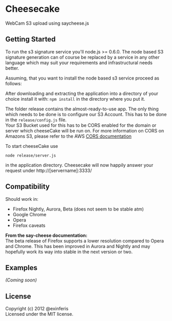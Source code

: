 # Cheesecake

WebCam S3 upload using saycheese.js

## Getting Started
To run the s3 signature service you'll node.js >= 0.6.0. The node based S3 signature generation can of course be replaced by a service in any other language which may suit your requirements and infrastructural needs better.

Assuming, that you want to install the node based s3 service proceed as follows:

After downloading and extracting the application into a directory of your choice install it with: `npm install` in the directory where you put it.

The folder release contains the almost-ready-to-use app. The only thing which needs to be done is to configure our S3 Account. This has to be done in the ```release/config.js``` file.  
Your S3 Bucket used for this has to be CORS enabled for the domain or server which cheeseCake will be run on. For more information on CORS on Amazons S3, please refer to the AWS [CORS documentation](http://docs.amazonwebservices.com/AmazonS3/latest/dev/cors.html) 


To start cheeseCake use

```
node release/server.js
```
in the application directory. Cheesecake will now happily answer your request under http://[servername]:3333/

## Compatibility
Should work in:

* Firefox Nightly, Aurora, Beta (does not seem to be stable atm)
* Google Chrome
* Opera
* Firefox caveats

**From the say-cheese documentation:**  
The beta release of Firefox supports a lower resolution compared to Opera and Chrome. This has been improved in Aurora and Nightly and may hopefully work its way into stable in the next version or two.

## Examples
_(Coming soon)_

## License
Copyright (c) 2012 @exinferis  
Licensed under the MIT license.
